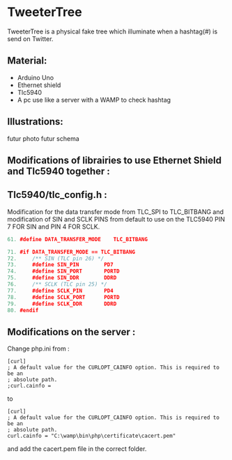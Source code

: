 
TweeterTree
=============

TweeterTree is a physical fake tree which illuminate when a hashtag(#) is send on Twitter. 

Material:
-------

* Arduino Uno
* Ethernet shield
* Tlc5940
* A pc use like a server with a WAMP to check hashtag

Illustrations:
-------

futur photo 
futur schema

Modifications of librairies to use Ethernet Shield and Tlc5940 together :
-------

Tlc5940/tlc_config.h :
-------

Modification for the data transfer mode from TLC_SPI to TLC_BITBANG and modification of SIN and SCLK PINS from default to use on the TLC5940 PIN 7 FOR SIN and PIN 4 FOR SCLK.

```c++
61.	#define DATA_TRANSFER_MODE    TLC_BITBANG

71.	#if DATA_TRANSFER_MODE == TLC_BITBANG
72.		/** SIN (TLC pin 26) */
73.		#define SIN_PIN        PD7
74.		#define SIN_PORT       PORTD
75.		#define SIN_DDR        DDRD
76.		/** SCLK (TLC pin 25) */
77.		#define SCLK_PIN       PD4
78.		#define SCLK_PORT      PORTD
79.		#define SCLK_DDR       DDRD
80.	#endif
```

Modifications on the server :
-------
Change php.ini from : 

```
[curl]
; A default value for the CURLOPT_CAINFO option. This is required to be an
; absolute path.
;curl.cainfo = 
```

to 

```
[curl]
; A default value for the CURLOPT_CAINFO option. This is required to be an
; absolute path.
curl.cainfo = "C:\wamp\bin\php\certificate\cacert.pem"
```

and add the cacert.pem file in the correct folder.
